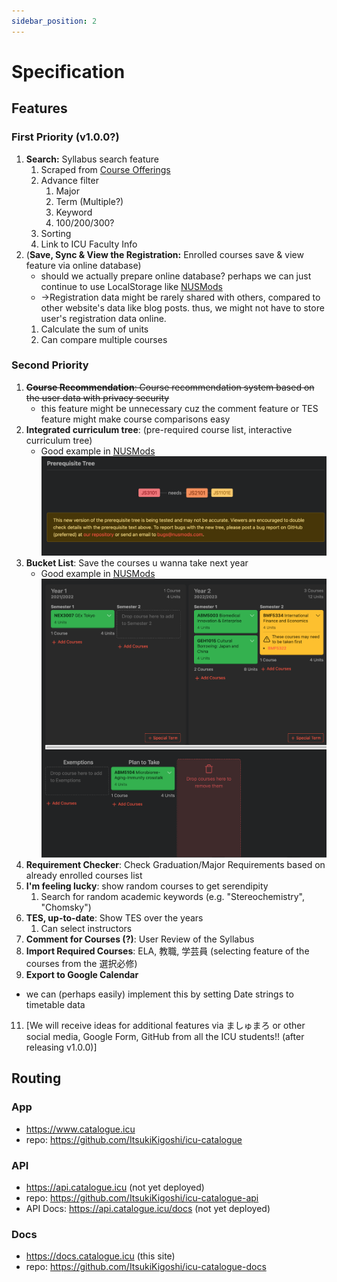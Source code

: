```yaml
---
sidebar_position: 2
---
```


# Specification

## Features

### First Priority (v1.0.0?)

1. **Search:** Syllabus search feature
   1. Scraped from [Course Offerings](https://campus.icu.ac.jp/icumap/ehb/SearchCO.aspx)
   2. Advance filter
      1. Major
      2. Term (Multiple?)
      3. Keyword
      4. 100/200/300?
   3. Sorting
   4. Link to ICU Faculty Info
2. (**Save, Sync & View the Registration:** Enrolled courses save & view feature via online database)
   - should we actually prepare online database? perhaps we can just continue to use LocalStorage like [NUSMods](https://nusmods.com/)
   - →Registration data might be rarely shared with others, compared to other website's data like blog posts. thus, we might not have to store user's registration data online.
   1. Calculate the sum of units
   2. Can compare multiple courses

### Second Priority

1. ~~**Course Recommendation**: Course recommendation system based on the user data with privacy security~~
   - this feature might be unnecessary cuz the comment feature or TES feature might make course comparisons easy
2. **Integrated curriculum tree**: (pre-required course list, interactive curriculum tree)
   - Good example in [NUSMods](https://nusmods.com/)
     ![NUSMods "Prerequisite Tree"](nusmods-prerequisite-tree.png)
3. **Bucket List**: Save the courses u wanna take next year
   - Good example in [NUSMods](https://nusmods.com/)
     ![nusmods-course-planner](nusmods-course-planner.png)
4. **Requirement Checker**: Check Graduation/Major Requirements based on already enrolled courses list
5. **I'm feeling lucky**: show random courses to get serendipity
   1. Search for random academic keywords (e.g. "Stereochemistry", "Chomsky")
6. **TES, up-to-date**: Show TES over the years
   1. Can select instructors
7. **Comment for Courses (?)**: User Review of the Syllabus
8. **Import Required Courses**: ELA, 教職, 学芸員 (selecting feature of the courses from the 選択必修)
9. **Export to Google Calendar**

- we can (perhaps easily) implement this by setting Date strings to timetable data

11. [We will receive ideas for additional features via ましゅまろ or other social media, Google Form, GitHub from all the ICU students!! (after releasing v1.0.0)]

## Routing

### App

- https://www.catalogue.icu
- repo: https://github.com/ItsukiKigoshi/icu-catalogue

### API

- https://api.catalogue.icu (not yet deployed)
- repo: https://github.com/ItsukiKigoshi/icu-catalogue-api
- API Docs: https://api.catalogue.icu/docs (not yet deployed)

### Docs

- https://docs.catalogue.icu (this site)
- repo: https://github.com/ItsukiKigoshi/icu-catalogue-docs
